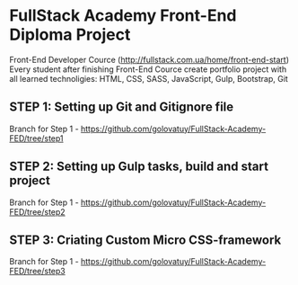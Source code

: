# FullStack Academy Front-End Diploma Project
Front-End Developer Cource (http://fullstack.com.ua/home/front-end-start)
Every student after finishing Front-End Cource create portfolio project with all learned technoligies: HTML, CSS, SASS, JavaScript, Gulp, Bootstrap, Git
## STEP 1: Setting up Git and Gitignore file
Branch for Step 1 - https://github.com/golovatuy/FullStack-Academy-FED/tree/step1
## STEP 2: Setting up Gulp tasks, build and start project
Branch for Step 1 - https://github.com/golovatuy/FullStack-Academy-FED/tree/step2
## STEP 3: Criating Custom Micro CSS-framework
Branch for Step 1 - https://github.com/golovatuy/FullStack-Academy-FED/tree/step3
